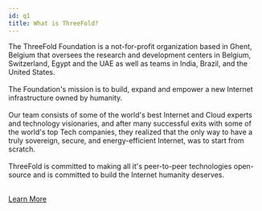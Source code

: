 ```yaml
---
id: q1
title: What is ThreeFold?
---
```


<p class="text-gray-200 font-light">

The ThreeFold Foundation is a not-for-profit organization based in Ghent, Belgium that oversees the research and development centers in Belgium, Switzerland, Egypt and the UAE as well as teams in India, Brazil, and the United States. 
<br/>
<br/>
The Foundation's mission is to build, expand and empower a new Internet infrastructure owned by humanity. 
<br/>
<br/>
Our team consists of some of the world's best Internet and Cloud experts and technology visionaries, and after many successful exits with some of the world's top Tech companies, they realized that the only way to have a truly sovereign, secure, and energy-efficient Internet, was to start from scratch. 
<br/>
<br/>
ThreeFold is committed to making all it's peer-to-peer technologies open-source and is committed to build the Internet humanity deserves. 
<br/>
<br/>

[Learn More](https://library.threefold.me/info/threefold#/tfgrid/grid/threefold__grid_home)

</p>